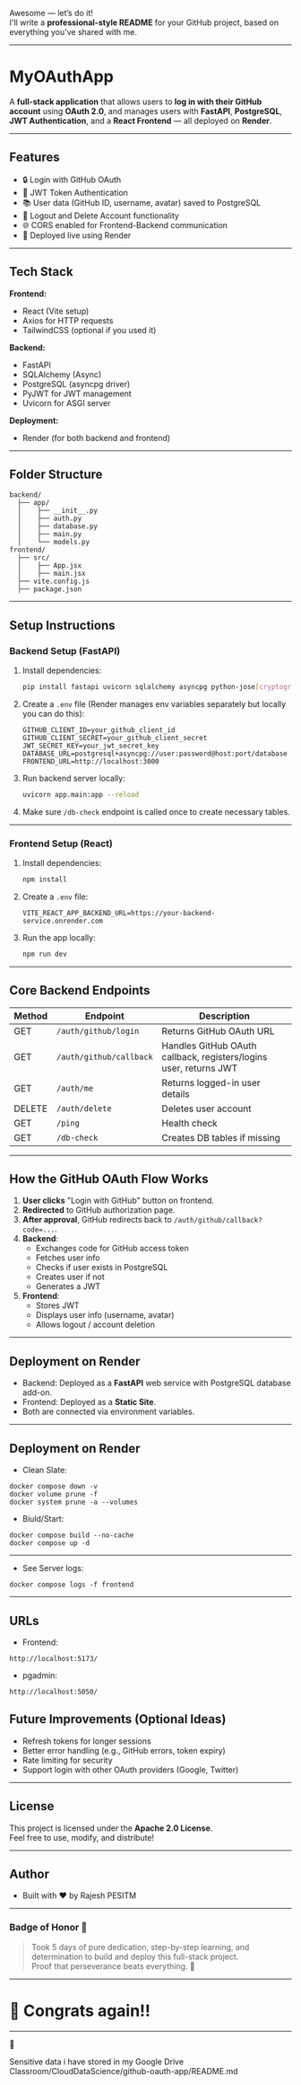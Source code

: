 Awesome — let’s do it!  
I'll write a **professional-style README** for your GitHub project, based on everything you've shared with me.

---

# MyOAuthApp

A **full-stack application** that allows users to **log in with their GitHub account** using **OAuth 2.0**, and manages users with **FastAPI**, **PostgreSQL**, **JWT Authentication**, and a **React Frontend** — all deployed on **Render**.

---

## Features

- 🔒 Login with GitHub OAuth
- 🪪 JWT Token Authentication
- 📚 User data (GitHub ID, username, avatar) saved to PostgreSQL
- 🚪 Logout and Delete Account functionality
- 🌐 CORS enabled for Frontend-Backend communication
- 🚀 Deployed live using Render

---

## Tech Stack

**Frontend:**
- React (Vite setup)
- Axios for HTTP requests
- TailwindCSS (optional if you used it)
  
**Backend:**
- FastAPI
- SQLAlchemy (Async)
- PostgreSQL (asyncpg driver)
- PyJWT for JWT management
- Uvicorn for ASGI server

**Deployment:**
- Render (for both backend and frontend)

---

## Folder Structure

```
backend/
  ├── app/
  │    ├── __init__.py
  │    ├── auth.py
  │    ├── database.py
  │    ├── main.py
  │    └── models.py
frontend/
  ├── src/
  │    ├── App.jsx
  │    ├── main.jsx
  ├── vite.config.js
  ├── package.json
```

---

## Setup Instructions

### Backend Setup (FastAPI)

1. Install dependencies:
    ```bash
    pip install fastapi uvicorn sqlalchemy asyncpg python-jose[cryptography] python-multipart requests python-dotenv
    ```

2. Create a `.env` file (Render manages env variables separately but locally you can do this):

    ```
    GITHUB_CLIENT_ID=your_github_client_id
    GITHUB_CLIENT_SECRET=your_github_client_secret
    JWT_SECRET_KEY=your_jwt_secret_key
    DATABASE_URL=postgresql+asyncpg://user:password@host:port/database
    FRONTEND_URL=http://localhost:3000
    ```

3. Run backend server locally:
    ```bash
    uvicorn app.main:app --reload
    ```

4. Make sure `/db-check` endpoint is called once to create necessary tables.

---

### Frontend Setup (React)

1. Install dependencies:
    ```bash
    npm install
    ```

2. Create a `.env` file:

    ```
    VITE_REACT_APP_BACKEND_URL=https://your-backend-service.onrender.com
    ```

3. Run the app locally:
    ```bash
    npm run dev
    ```

---

## Core Backend Endpoints

| Method | Endpoint                  | Description                     |
|--------|----------------------------|---------------------------------|
| GET    | `/auth/github/login`        | Returns GitHub OAuth URL        |
| GET    | `/auth/github/callback`     | Handles GitHub OAuth callback, registers/logins user, returns JWT |
| GET    | `/auth/me`                  | Returns logged-in user details |
| DELETE | `/auth/delete`              | Deletes user account           |
| GET    | `/ping`                     | Health check                   |
| GET    | `/db-check`                 | Creates DB tables if missing   |

---

## How the GitHub OAuth Flow Works

1. **User clicks** "Login with GitHub" button on frontend.
2. **Redirected** to GitHub authorization page.
3. **After approval**, GitHub redirects back to `/auth/github/callback?code=...`.
4. **Backend**:
    - Exchanges code for GitHub access token
    - Fetches user info
    - Checks if user exists in PostgreSQL
    - Creates user if not
    - Generates a JWT
5. **Frontend**:
    - Stores JWT
    - Displays user info (username, avatar)
    - Allows logout / account deletion

---

## Deployment on Render

- Backend: Deployed as a **FastAPI** web service with PostgreSQL database add-on.
- Frontend: Deployed as a **Static Site**.
- Both are connected via environment variables.

---


## Deployment on Render
- Clean Slate:
```
docker compose down -v
docker volume prune -f
docker system prune -a --volumes
```

- Biuld/Start:
```
docker compose build --no-cache
docker compose up -d
```
---

- See Server logs:
```
docker compose logs -f frontend
```
---


## URLs
- Frontend: 
```
http://localhost:5173/
```

- pgadmin: 
```
http://localhost:5050/
```



## Future Improvements (Optional Ideas)

- Refresh tokens for longer sessions
- Better error handling (e.g., GitHub errors, token expiry)
- Rate limiting for security
- Support login with other OAuth providers (Google, Twitter)

---

## License

This project is licensed under the **Apache 2.0 License**.  
Feel free to use, modify, and distribute!

---

## Author

- Built with ❤️ by Rajesh PESITM

---

### Badge of Honor 🏅

> Took 5 days of pure dedication, step-by-step learning, and determination to build and deploy this full-stack project.  
> Proof that perseverance beats everything. 🚀

---

# 🎉 Congrats again!!

---

🎯

Sensitive data i have stored in my Google Drive 
Classroom/CloudDataScience/github-oauth-app/README.md

